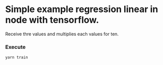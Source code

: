 # Simple example regression linear in node with tensorflow.

Receive thre values and multiplies each values for ten.

### Execute

`yarn train`
